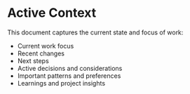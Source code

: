 # Active Context

This document captures the current state and focus of work:
- Current work focus
- Recent changes
- Next steps
- Active decisions and considerations
- Important patterns and preferences
- Learnings and project insights
